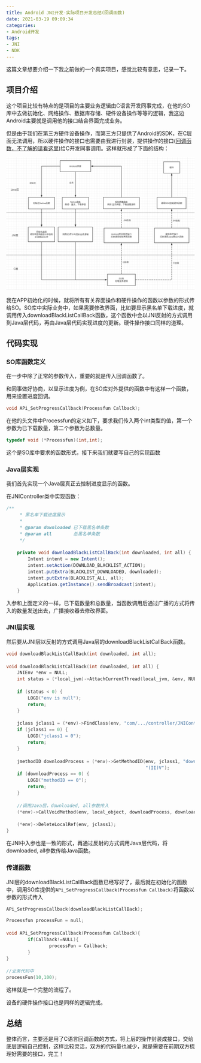 ```yaml
---
title: Android JNI开发-实际项目开发总结(回调函数)
date: 2021-03-19 09:09:34
categories: 
- Android开发
tags:
- JNI
- NDK
---
```


这篇文章想要介绍一下我之前做的一个真实项目，感觉比较有意思，记录一下。

## 项目介绍

这个项目比较有特点的是项目的主要业务逻辑由C语言开发同事完成，在他的SO库中去做初始化、网络操作、数据库存储、硬件设备操作等等的逻辑，我这边Android主要就是调用他的接口结合界面完成业务。

但是由于我们在第三方硬件设备操作，而第三方只提供了Android的SDK，在C层面无法调用，所以硬件操作的接口也需要由我进行封装，提供操作的接口([回调函数，不了解的请看这里](https://david1840.github.io/2018/12/23/C%E8%AF%AD%E8%A8%80%E5%9B%9E%E8%B0%83%E5%87%BD%E6%95%B0/))给C开发同事调用。这样就形成了下面的结构：

![](Android-JNI开发-实际项目开发总结/jni1.png)

我在APP初始化的时候，就将所有有关界面操作和硬件操作的函数以参数的形式传给SO。SO库中实际业务中，如果需要修改界面，比如要显示黑名单下载进度，就调用传入downloadBlackListCallBack函数，这个函数中会以JNI反射的方式调用到Java层代码，再由Java层代码实现进度的更新。硬件操作接口同样的道理。

## 代码实现

### SO库函数定义

在一步中除了正常的参数传入，重要的就是传入回调函数了。

和同事做好协商，以显示进度为例，在SO库对外提供的函数中有这样一个函数，用来设置进度回调。

```c
void APi_SetProgressCallback(Processfun Callback);
```

在他的头文件中Processfun的定义如下，要求我们传入两个int类型的值，第一个参数为已下载数量，第二个参数为总数量。

```c
typedef void (*Processfun)(int,int);
```

这个是SO库中要求的函数形式，接下来我们就要写自己的实现函数

### Java层实现

我们首先实现一个Java层真正去控制进度显示的函数。

在JNIController类中实现函数：

```java
/**
     * 黑名单下载进度展示
     *
     * @param downloaded 已下载黑名单条数
     * @param all        总黑名单条数
     */

    private void downloadBlackListCallBack(int downloaded, int all) {
        Intent intent = new Intent();
        intent.setAction(DOWNLOAD_BLACKLIST_ACTION);
        intent.putExtra(BLACKLIST_DOWNLOADED, downloaded);
        intent.putExtra(BLACKLIST_ALL, all);
        Application.getInstance().sendBroadcast(intent);
    }
```

入参和上面定义的一样，已下载数量和总数量，当函数调用后通过广播的方式将传入的数量发送出去，广播接收器去修改界面。

### JNI层实现

然后要从JNI层以反射的方式调用Java层的downloadBlackListCallBack函数。

```c
void downloadBlackListCallBack(int downloaded, int all);

void downloadBlackListCallBack(int downloaded, int all) {
    JNIEnv *env = NULL;
    int status = (*local_jvm)->AttachCurrentThread(local_jvm, &env, NULL);

    if (status < 0) {
        LOGD("env is null");
        return;
    }

    jclass jclass1 = (*env)->FindClass(env, "com/.../controller/JNIController");
    if (jclass1 == 0) {
        LOGD("jclass1 = 0");
        return;
    }

    jmethodID downloadProcess = (*env)->GetMethodID(env, jclass1, "downloadBlackListCallBack",
                                                    "(II)V");
    if (downloadProcess == 0) {
        LOGD("methodID == 0");
        return;
    }

    //调用Java层，downloaded, all参数传入
    (*env)->CallVoidMethod(env, local_object, downloadProcess, downloaded, all);
  
    (*env)->DeleteLocalRef(env, jclass1);
}
```

在JNI中入参也是一致的形式，再通过反射的方式调用Java层代码，将downloaded, all参数传给Java函数。

### 传递函数

JNI层的downloadBlackListCallBack函数已经写好了，最后就在初始化的函数中，调用SO库提供的`APi_SetProgressCallback(Processfun Callback)`将函数以参数的形式传入

```c
APi_SetProgressCallback(downloadBlackListCallBack);
```

```C
Processfun processFun = null;
  
void APi_SetProgressCallback(Processfun Callback){
		if(Callback!=NULL){
				processFun = Callback;
		}	
}

//业务代码中
processFun(10,100);
```

这样就是一个完整的流程了。

设备的硬件操作接口也是同样的逻辑完成。



## 总结

整体而言，主要还是用了C语言回调函数的方式，将上层的操作封装成接口，交给底层逻辑自己控制，这样比较灵活，双方的代码量也减少，就是需要在前期双方梳理好需要的接口，完工！